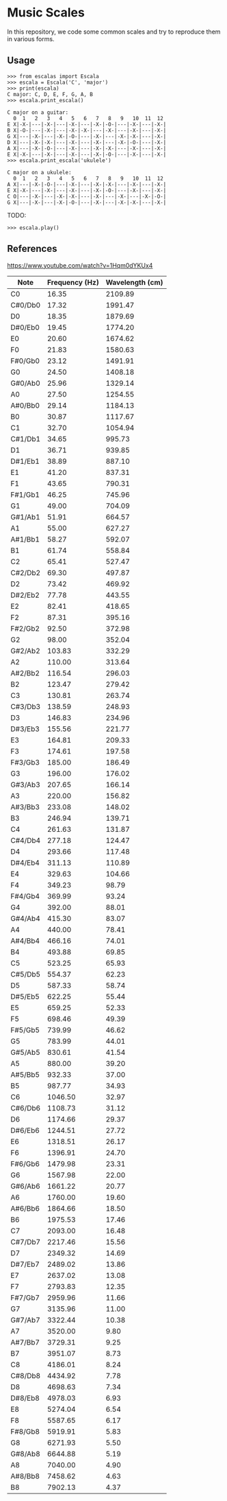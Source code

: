 # Music Scales

In this repository, we code some common scales and try to reproduce them in various forms.

## Usage

```
>>> from escalas import Escala
>>> escala = Escala('C', 'major')
>>> print(escala)
C major: C, D, E, F, G, A, B
>>> escala.print_escala()

C major on a guitar:
  0  1   2   3   4   5   6   7   8   9   10  11  12
E X|-X-|---|-X-|---|-X-|---|-X-|-O-|---|-X-|---|-X-|
B X|-O-|---|-X-|---|-X-|-X-|---|-X-|---|-X-|---|-X-|
G X|---|-X-|---|-X-|-O-|---|-X-|---|-X-|-X-|---|-X-|
D X|---|-X-|-X-|---|-X-|---|-X-|---|-X-|-O-|---|-X-|
A X|---|-X-|-O-|---|-X-|---|-X-|-X-|---|-X-|---|-X-|
E X|-X-|---|-X-|---|-X-|---|-X-|-O-|---|-X-|---|-X-|
>>> escala.print_escala('ukulele')

C major on a ukulele:
  0  1   2   3   4   5   6   7   8   9   10  11  12
A X|---|-X-|-O-|---|-X-|---|-X-|-X-|---|-X-|---|-X-|
E X|-X-|---|-X-|---|-X-|---|-X-|-O-|---|-X-|---|-X-|
C O|---|-X-|---|-X-|-X-|---|-X-|---|-X-|---|-X-|-O-|
G X|---|-X-|---|-X-|-O-|---|-X-|---|-X-|-X-|---|-X-|
```

TODO:

```
>>> escala.play()
```

## References

https://www.youtube.com/watch?v=1Hqm0dYKUx4

| Note | Frequency (Hz) | Wavelength (cm)
| --- | --- | ---
| C0 | 16.35 | 2109.89
| C#0/Db0 | 17.32 | 1991.47
| D0 | 18.35 | 1879.69
|  D#0/Eb0 | 19.45 | 1774.20
| E0 | 20.60 | 1674.62
| F0 | 21.83 | 1580.63
|  F#0/Gb0 | 23.12 | 1491.91
| G0 | 24.50 | 1408.18
|  G#0/Ab0 | 25.96 | 1329.14
| A0 | 27.50 | 1254.55
|  A#0/Bb0 | 29.14 | 1184.13
| B0 | 30.87 | 1117.67
| C1 | 32.70 | 1054.94
|  C#1/Db1 | 34.65 | 995.73
| D1 | 36.71 | 939.85
|  D#1/Eb1 | 38.89 | 887.10
| E1 | 41.20 | 837.31
| F1 | 43.65 | 790.31
|  F#1/Gb1 | 46.25 | 745.96
| G1 | 49.00 | 704.09
|  G#1/Ab1 | 51.91 | 664.57
| A1 | 55.00 | 627.27
|  A#1/Bb1 | 58.27 | 592.07
| B1 | 61.74 | 558.84
| C2 | 65.41 | 527.47
|  C#2/Db2 | 69.30 | 497.87
| D2 | 73.42 | 469.92
|  D#2/Eb2 | 77.78 | 443.55
| E2 | 82.41 | 418.65
| F2 | 87.31 | 395.16
|  F#2/Gb2 | 92.50 | 372.98
| G2 | 98.00 | 352.04
|  G#2/Ab2 | 103.83 | 332.29
| A2 | 110.00 | 313.64
|  A#2/Bb2 | 116.54 | 296.03
| B2 | 123.47 | 279.42
| C3 | 130.81 | 263.74
|  C#3/Db3 | 138.59 | 248.93
| D3 | 146.83 | 234.96
|  D#3/Eb3 | 155.56 | 221.77
| E3 | 164.81 | 209.33
| F3 | 174.61 | 197.58
|  F#3/Gb3 | 185.00 | 186.49
| G3 | 196.00 | 176.02
|  G#3/Ab3 | 207.65 | 166.14
| A3 | 220.00 | 156.82
|  A#3/Bb3 | 233.08 | 148.02
| B3 | 246.94 | 139.71
| C4 | 261.63 | 131.87
|  C#4/Db4 | 277.18 | 124.47
| D4 | 293.66 | 117.48
|  D#4/Eb4 | 311.13 | 110.89
| E4 | 329.63 | 104.66
| F4 | 349.23 | 98.79
|  F#4/Gb4 | 369.99 | 93.24
| G4 | 392.00 | 88.01
|  G#4/Ab4 | 415.30 | 83.07
| A4 | 440.00 | 78.41
|  A#4/Bb4 | 466.16 | 74.01
| B4 | 493.88 | 69.85
| C5 | 523.25 | 65.93
|  C#5/Db5 | 554.37 | 62.23
| D5 | 587.33 | 58.74
|  D#5/Eb5 | 622.25 | 55.44
| E5 | 659.25 | 52.33
| F5 | 698.46 | 49.39
|  F#5/Gb5 | 739.99 | 46.62
| G5 | 783.99 | 44.01
|  G#5/Ab5 | 830.61 | 41.54
| A5 | 880.00 | 39.20
|  A#5/Bb5 | 932.33 | 37.00
| B5 | 987.77 | 34.93
| C6 | 1046.50 | 32.97
|  C#6/Db6 | 1108.73 | 31.12
| D6 | 1174.66 | 29.37
|  D#6/Eb6 | 1244.51 | 27.72
| E6 | 1318.51 | 26.17
| F6 | 1396.91 | 24.70
|  F#6/Gb6 | 1479.98 | 23.31
| G6 | 1567.98 | 22.00
|  G#6/Ab6 | 1661.22 | 20.77
| A6 | 1760.00 | 19.60
|  A#6/Bb6 | 1864.66 | 18.50
| B6 | 1975.53 | 17.46
| C7 | 2093.00 | 16.48
|  C#7/Db7 | 2217.46 | 15.56
| D7 | 2349.32 | 14.69
|  D#7/Eb7 | 2489.02 | 13.86
| E7 | 2637.02 | 13.08
| F7 | 2793.83 | 12.35
|  F#7/Gb7 | 2959.96 | 11.66
| G7 | 3135.96 | 11.00
|  G#7/Ab7 | 3322.44 | 10.38
| A7 | 3520.00 | 9.80
|  A#7/Bb7 | 3729.31 | 9.25
| B7 | 3951.07 | 8.73
| C8 | 4186.01 | 8.24
|  C#8/Db8 | 4434.92 | 7.78
| D8 | 4698.63 | 7.34
|  D#8/Eb8 | 4978.03 | 6.93
| E8 | 5274.04 | 6.54
| F8 | 5587.65 | 6.17
|  F#8/Gb8 | 5919.91 | 5.83
| G8 | 6271.93 | 5.50
|  G#8/Ab8 | 6644.88 | 5.19
| A8 | 7040.00 | 4.90
|  A#8/Bb8 | 7458.62 | 4.63
| B8 | 7902.13 | 4.37
